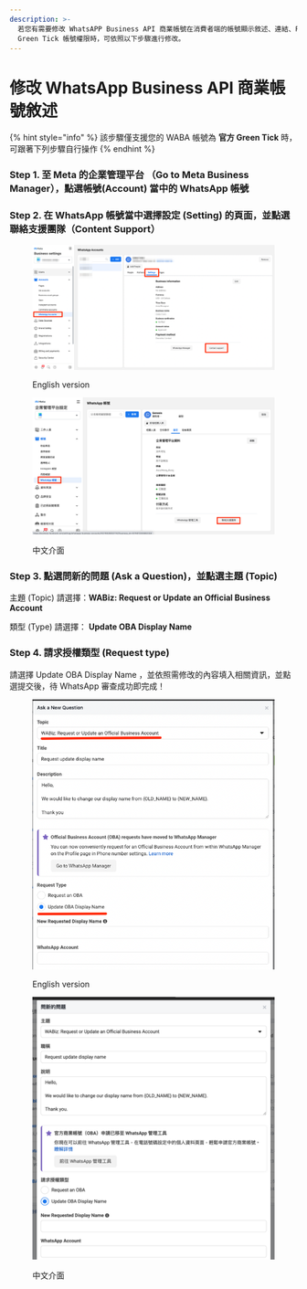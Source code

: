 ```yaml
---
description: >-
  若您有需要修改 WhatsAPP Business API 商業帳號在消費者端的帳號顯示敘述、連結、Facebook Fanpage等資訊，在符合
  Green Tick 帳號權限時，可依照以下步驟進行修改。
---
```


# 修改 WhatsApp Business API 商業帳號敘述

{% hint style="info" %}
該步驟僅支援您的 WABA 帳號為 **官方 Green Tick** 時，可跟著下列步驟自行操作
{% endhint %}

### Step 1.  至 Meta 的企業管理平台 （Go to Meta Business Manager），點選帳號(Account) 當中的 WhatsApp 帳號

### Step 2. 在 WhatsApp 帳號當中選擇設定 (Setting) 的頁面，並點選聯絡支援團隊（Content Support） <a href="#wabasettng-fix2" id="wabasettng-fix2"></a>

<div><figure><img src="../../../../.gitbook/assets/oba-support-1.png" alt=""><figcaption><p>English version</p></figcaption></figure> <figure><img src="../../../../.gitbook/assets/Whatsapp 聯絡支援團隊.png" alt=""><figcaption><p>中文介面</p></figcaption></figure></div>

### Step 3. 點選問新的問題 (Ask a Question)，並點選主題 (Topic) <a href="#askquestion-topic" id="askquestion-topic"></a>

主題 (Topic) 請選擇：**WABiz: Request or Update an Official Business Account**

類型 (Type) 請選擇： **Update OBA Display Name**

### Step 4. 請求授權類型 (Request type) <a href="#request-type" id="request-type"></a>

請選擇 Update OBA Display Name ，並依照需修改的內容填入相關資訊，並點選提交後，待 WhatsApp 審查成功即完成！

<div><figure><img src="../../../../.gitbook/assets/oba-support-2.png" alt=""><figcaption><p>English version</p></figcaption></figure> <figure><img src="../../../../.gitbook/assets/image (5) (1).png" alt=""><figcaption><p>中文介面</p></figcaption></figure></div>
